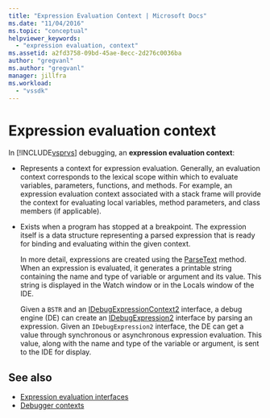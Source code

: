 ```yaml
---
title: "Expression Evaluation Context | Microsoft Docs"
ms.date: "11/04/2016"
ms.topic: "conceptual"
helpviewer_keywords:
  - "expression evaluation, context"
ms.assetid: a2fd3758-09bd-45ae-8ecc-2d276c0036ba
author: "gregvanl"
ms.author: "gregvanl"
manager: jillfra
ms.workload:
  - "vssdk"
---
```

# Expression evaluation context
In [!INCLUDE[vsprvs](../../code-quality/includes/vsprvs_md.md)] debugging, an **expression evaluation context**:

-   Represents a context for expression evaluation. Generally, an evaluation context corresponds to the lexical scope within which to evaluate variables, parameters, functions, and methods. For example, an expression evaluation context associated with a stack frame will provide the context for evaluating local variables, method parameters, and class members (if applicable).

-   Exists when a program has stopped at a breakpoint. The expression itself is a data structure representing a parsed expression that is ready for binding and evaluating within the given context.

     In more detail, expressions are created using the [ParseText](../../extensibility/debugger/reference/idebugexpressioncontext2-parsetext.md) method. When an expression is evaluated, it generates a printable string containing the name and type of variable or argument and its value. This string is displayed in the Watch window or in the Locals window of the IDE.

     Given a `BSTR` and an [IDebugExpressionContext2](../../extensibility/debugger/reference/idebugexpressioncontext2.md) interface, a debug engine (DE) can create an [IDebugExpression2](../../extensibility/debugger/reference/idebugexpression2.md) interface by parsing an expression. Given an `IDebugExpression2` interface, the DE can get a value through synchronous or asynchronous expression evaluation. This value, along with the name and type of the variable or argument, is sent to the IDE for display.

## See also
- [Expression evaluation interfaces](../../extensibility/debugger/reference/expression-evaluation-interfaces.md)
- [Debugger contexts](../../extensibility/debugger/debugger-contexts.md)